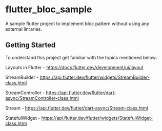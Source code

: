 # flutter_bloc_sample

A sample flutter project to implement bloc pattern without using any external linraries.

## Getting Started

To understand this project get familiar with the topics mentioned below:

Layouts in Flutter - https://docs.flutter.dev/development/ui/layout

StreamBuilder - https://api.flutter.dev/flutter/widgets/StreamBuilder-class.html

StreamController - https://api.flutter.dev/flutter/dart-async/StreamController-class.html

Stream - https://api.flutter.dev/flutter/dart-async/Stream-class.html

StatefulWidget - https://api.flutter.dev/flutter/widgets/StatefulWidget-class.html


